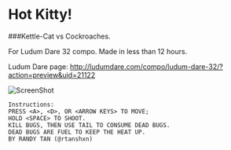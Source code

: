 # Hot Kitty!
###Kettle-Cat vs Cockroaches. 

For Ludum Dare 32 compo. Made in less than 12 hours.

Ludum Dare page: http://ludumdare.com/compo/ludum-dare-32/?action=preview&uid=21122

![ScreenShot](http://ludumdare.com/compo/wp-content/compo2/444368/21122-shot1-1429497540.png)

```
Instructions:
PRESS <A>, <D>, OR <ARROW KEYS> TO MOVE;
HOLD <SPACE> TO SHOOT.
KILL BUGS, THEN USE TAIL TO CONSUME DEAD BUGS.
DEAD BUGS ARE FUEL TO KEEP THE HEAT UP.
BY RANDY TAN (@rtanshxn)
```
